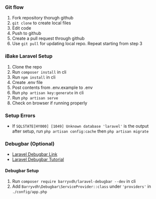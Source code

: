 ### Git flow

1. Fork repository thorugh github
2. `git clone` to create local files
3. Edit code
4. Push to github
5. Create a pull request through github
6. Use `git pull` for updating local repo. Repeat starting from step 3

### iBake Laravel Setup

1. Clone the repo
2. Run `composer install` in cli
3. Run `npm install` in cli
4. Create .env file
5. Post contents from .env.example to .env
6. Run `php artisan key:generate` in cli
7. Run `php artisan serve`
8. Check on browser if running properly

### Setup Errors

-   If `SQLSTATE[HY000] [1049] Unknown database 'laravel'` is the output after setup, run `php artisan config:cache` then `php artisan migrate`

### Debugbar (Optional)

-   [Laravel Debugbar Link](https://github.com/barryvdh/laravel-debugbar)
-   [Laravel Debugbar Tutorial](https://youtu.be/2mqsVzgsV_c?t=1975)

#### Debugbar Setup

1. Run `composer require barryvdh/laravel-debugbar --dev` in cli
2. Add `Barryvdh\Debugbar\ServiceProvider::class` under `'providers'` in `./config/app.php`
